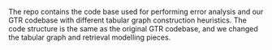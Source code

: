 The repo contains the code base used for performing error analysis and our 
GTR codebase with different tabular graph construction heuristics. The code structure
is the same as the original GTR codebase, and we changed the tabular graph and retrieval
modelling pieces.